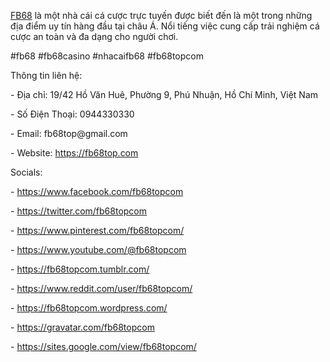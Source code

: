 <p><a href="https://fb68top.com">FB68</a> là một nhà cái cá cược trực tuyến được biết đến là một trong những địa điểm uy tín hàng đầu tại châu Á. Nổi tiếng việc cung cấp trải nghiệm cá cược an toàn và đa dạng cho người chơi.<p>
<p>#fb68 #fb68casino #nhacaifb68 #fb68topcom<p>
<p>Thông tin liên hệ:<p>
<p>- Địa chỉ: 19/42 Hồ Văn Huê, Phường 9, Phú Nhuận, Hồ Chí Minh, Việt Nam<p>
<p>- Số Điện Thoại: 0944330330<p>
<p>- Email: fb68top@gmail.com<p>
<p>- Website: <a href="https://fb68top.com">https://fb68top.com</a><p>
<p>Socials:<p>
<p>- <a href="https://www.facebook.com/fb68topcom">https://www.facebook.com/fb68topcom</a><p>
<p>- <a href="https://twitter.com/fb68topcom">https://twitter.com/fb68topcom</a><p>
<p>- <a href="https://www.pinterest.com/fb68topcom/">https://www.pinterest.com/fb68topcom/</a><p>
<p>- <a href="https://www.youtube.com/@fb68topcom">https://www.youtube.com/@fb68topcom</a><p>
<p>- <a href="https://fb68topcom.tumblr.com/">https://fb68topcom.tumblr.com/</a><p>
<p>- <a href="https://www.reddit.com/user/fb68topcom/">https://www.reddit.com/user/fb68topcom/</a><p>
<p>- <a href="https://fb68topcom.wordpress.com/">https://fb68topcom.wordpress.com/</a><p>
<p>- <a href="https://gravatar.com/fb68topcom">https://gravatar.com/fb68topcom</a><p>
<p>- <a href="https://sites.google.com/view/fb68topcom/">https://sites.google.com/view/fb68topcom/</a><p>